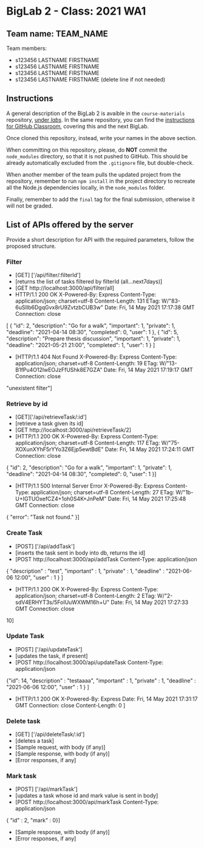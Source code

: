 
# BigLab 2 - Class: 2021 WA1

## Team name: TEAM_NAME

Team members:
* s123456 LASTNAME FIRSTNAME
* s123456 LASTNAME FIRSTNAME 
* s123456 LASTNAME FIRSTNAME
* s123456 LASTNAME FIRSTNAME (delete line if not needed)

## Instructions

A general description of the BigLab 2 is avaible in the `course-materials` repository, [under _labs_](https://github.com/polito-WA1-AW1-2021/course-materials/tree/main/labs/BigLab2/BigLab2.pdf). In the same repository, you can find the [instructions for GitHub Classroom](https://github.com/polito-WA1-AW1-2021/course-materials/tree/main/labs/GH-Classroom-BigLab-Instructions.pdf), covering this and the next BigLab.

Once cloned this repository, instead, write your names in the above section.

When committing on this repository, please, do **NOT** commit the `node_modules` directory, so that it is not pushed to GitHub.
This should be already automatically excluded from the `.gitignore` file, but double-check.

When another member of the team pulls the updated project from the repository, remember to run `npm install` in the project directory to recreate all the Node.js dependencies locally, in the `node_modules` folder.

Finally, remember to add the `final` tag for the final submission, otherwise it will not be graded.

## List of APIs offered by the server

Provide a short description for API with the required parameters, follow the proposed structure.


### Filter
* [GET] ['/api/filter/:filterId']
* [returns the list of tasks filtered by filterId (all...next7days)]
* [GET http://localhost:3000/api/filter/all]
* HTTP/1.1 200 OK
X-Powered-By: Express
Content-Type: application/json; charset=utf-8
Content-Length: 131
ETag: W/"83-6uSIIb6DgqGvx8rU9ZvtzbCUB3w"
Date: Fri, 14 May 2021 17:17:38 GMT
Connection: close

[
  {
    "id": 2,
    "description": "Go for a walk",
    "important": 1,
    "private": 1,
    "deadline": "2021-04-14 08:30",
    "completed": 0,
    "user": 1
  },
  {
    "id": 5,
    "description": "Prepare thesis discussion",
    "important": 1,
    "private": 1,
    "deadline": "2021-05-21 21:00",
    "completed": 1,
    "user": 1
  }
]
* [HTTP/1.1 404 Not Found
X-Powered-By: Express
Content-Type: application/json; charset=utf-8
Content-Length: 19
ETag: W/"13-B1fPu4O12lwEOJzFfUShk8E7GZA"
Date: Fri, 14 May 2021 17:19:17 GMT
Connection: close

"unexistent filter"]

### Retrieve by id 
* [GET]['/api/retrieveTask/:id']
* [retrieve a task given its id]
* [GET http://localhost:3000/api/retrieveTask/2]
* [HTTP/1.1 200 OK
X-Powered-By: Express
Content-Type: application/json; charset=utf-8
Content-Length: 117
ETag: W/"75-XOXunXYhF5rYYo3Z6Ejp5ewtBdE"
Date: Fri, 14 May 2021 17:24:11 GMT
Connection: close

{
  "id": 2,
  "description": "Go for a walk",
  "important": 1,
  "private": 1,
  "deadline": "2021-04-14 08:30",
  "completed": 0,
  "user": 1
}]
* [HTTP/1.1 500 Internal Server Error
X-Powered-By: Express
Content-Type: application/json; charset=utf-8
Content-Length: 27
ETag: W/"1b-U+IGTUOxefCZ4+1oh0S4K+JnPeM"
Date: Fri, 14 May 2021 17:25:48 GMT
Connection: close

{
  "error": "Task not found."
}]

### Create Task

* [POST] ['/api/addTask']
* [inserts the task sent in body into db, returns the id]
* [POST http://localhost:3000/api/addTask
Content-Type: application/json

{ "description" : "test", "important" : 1, "private" : 1, "deadline" : "2021-06-06 12:00", "user" : 1 }
]
* [HTTP/1.1 200 OK
X-Powered-By: Express
Content-Type: application/json; charset=utf-8
Content-Length: 2
ETag: W/"2-sdV4ERHYT3s/5FoIUuWXWM16h+U"
Date: Fri, 14 May 2021 17:27:33 GMT
Connection: close

10]

### Update Task


* [POST] ['/api/updateTask']
* [updates the task, if present]
* [POST http://localhost:3000/api/updateTask
Content-Type: application/json

{"id": 14, "description" : "testaaaa", "important" : 1, "private" : 1, "deadline" : "2021-06-06 12:00", "user" : 1 }
]
* [HTTP/1.1 200 OK
X-Powered-By: Express
Date: Fri, 14 May 2021 17:31:17 GMT
Connection: close
Content-Length: 0
]


### Delete task

* [GET] ['/api/deleteTask/:id']
* [deletes a task]
* [Sample request, with body (if any)]
* [Sample response, with body (if any)]
* [Error responses, if any]

### Mark task

* [POST] ['/api/markTask']
* [updates a task whose id and mark value is sent in body]
* [POST http://localhost:3000/api/markTask
Content-Type: application/json

{ "id" : 2, "mark" : 0}]
* [Sample response, with body (if any)]
* [Error responses, if any]
